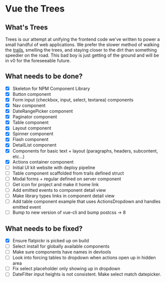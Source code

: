 # Vue the Trees

## What's Trees
Trees is our attempt at unifying the frontend code we've written to power a small handful of web applications. We prefer the slower method of walking the [trails](https://github.com/xy-planning-network/trails), smelling the trees, and staying closer to the dirt than something speedier on the road. This bad boy is just getting of the ground and will be in v0 for the foreseeable future.

## What needs to be done?
- [x] Skeleton for NPM Component Library
- [x] Button component
- [x] Form input (checkbox, input, select, textarea) components
- [x] Nav component
- [x] DateRangePicker component
- [x] Paginator component
- [x] Table component
- [x] Layout component
- [x] Spinner component
- [x] Flash component
- [x] DetailList component
- [x] Components for basic text + layout (paragraphs, headers, subcontent, etc...)
- [x] Actions container component
- [ ] Initial UI kit website with deploy pipeline
- [ ] Table component scaffolded from trails defined struct
- [ ] Modal forms + regular defined on server component
- [ ] Get icon for project and make it home link
- [ ] Add emitted events to component detail view
- [ ] Make library types links in component detail view
- [ ] Add table component example that uses ActionsDropdown and handles emitted event
- [ ] Bump to new version of vue-cli and bump postcss -> 8

## What needs to be fixed?
- [x] Ensure flatpickr is picked up on build
- [ ] Select install for globally available components
- [ ] Make sure components have names in devtools
- [ ] Look into forcing tables to dropdown when actions open up in hidden area
- [ ] Fix select placeholder only showing up in dropdown
- [ ] DateFilter input heights is not consistent. Make select match datepicker.
